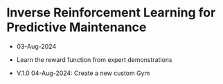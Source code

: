 # Inverse Reinforcement Learning for Predictive Maintenance

- 03-Aug-2024
- Learn the reward function from expert demonstrations

- V.1.0 04-Aug-2024: Create a new custom Gym
